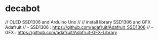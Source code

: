 # decabot

// OLED SSD1306 and Arduino Uno
//
// install library SSD1306 and GFX Adafruit
// - SSD1306 : https://github.com/adafruit/Adafruit_SSD1306
// - GFX     : https://github.com/adafruit/Adafruit-GFX-Library

